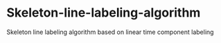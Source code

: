# Skeleton-line-labeling-algorithm
Skeleton line labeling algorithm based on linear time component labeling
